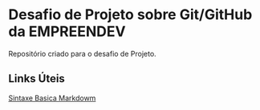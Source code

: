 # Desafio de Projeto sobre Git/GitHub da  EMPREENDEV
  Repositório criado para o desafio de Projeto.

## Links Úteis
[Sintaxe Basica Markdowm](https://www.markdownguide.org/basic-syntax/)
